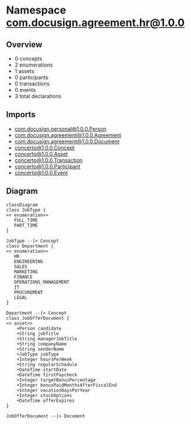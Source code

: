 # Namespace com.docusign.agreement.hr@1.0.0

## Overview
- 0 concepts
- 2 enumerations
- 1 assets
- 0 participants
- 0 transactions
- 0 events
- 3 total declarations

## Imports
- com.docusign.personal@1.0.0.Person
- com.docusign.agreement@1.0.0.Agreement
- com.docusign.agreement@1.0.0.Document
- concerto@1.0.0.Concept
- concerto@1.0.0.Asset
- concerto@1.0.0.Transaction
- concerto@1.0.0.Participant
- concerto@1.0.0.Event

## Diagram
```mermaid
classDiagram
class JobType {
<< enumeration>>
   FULL_TIME
   PART_TIME
}

JobType --|> Concept
class Department {
<< enumeration>>
   HR
   ENGINEERING
   SALES
   MARKETING
   FINANCE
   OPERATIONS_MANAGEMENT
   IT
   PROCUREMENT
   LEGAL
}

Department --|> Concept
class JobOfferDocument {
<< asset>>
    +Person candidate
    +String jobTitle
    +String managerJobTitle
    +String companyName
    +String senderName
    +JobType jobType
    +Integer hoursPerWeek
    +String regularSchedule
    +DateTime startDate
    +DateTime firstPaycheck
    +Integer targetBonusPercentage
    +Integer bonusPaidMonthsAfterFiscalEnd
    +Integer vacationDaysPerYear
    +Integer stockOptions
    +DateTime offerExpires
}

JobOfferDocument --|> Document
```

